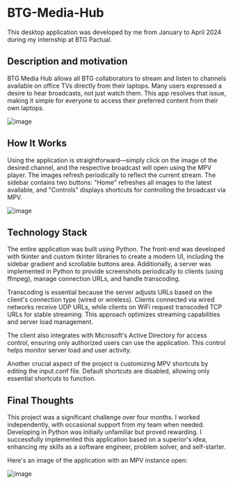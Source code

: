 # BTG-Media-Hub
This desktop application was developed by me from January to April 2024 during my internship at BTG Pactual.

## Description and motivation
BTG Media Hub allows all BTG collaborators to stream and listen to channels available on office TVs directly from their laptops. Many users expressed a desire to hear broadcasts, not just watch them. This app resolves that issue, making it simple for everyone to access their preferred content from their own laptops.

![image](https://github.com/Henrique-Assme/BTG-Media-Hub/assets/69920692/10c91383-697d-48be-9078-4c99b8089397)

## How It Works
Using the application is straightforward—simply click on the image of the desired channel, and the respective broadcast will open using the MPV player. The images refresh periodically to reflect the current stream. The sidebar contains two buttons: "Home" refreshes all images to the latest available, and "Controls" displays shortcuts for controlling the broadcast via MPV.

![image](https://github.com/Henrique-Assme/BTG-Media-Hub/assets/69920692/22180f80-31ed-4fc3-a62d-a93db78c42fb)

##  Technology Stack
The entire application was built using Python. The front-end was developed with tkinter and custom tkinter libraries to create a modern UI, including the sidebar gradient and scrollable buttons area. Additionally, a server was implemented in Python to provide screenshots periodically to clients (using ffmpeg), manage connection URLs, and handle transcoding.

Transcoding is essential because the server adjusts URLs based on the client's connection type (wired or wireless). Clients connected via wired networks receive UDP URLs, while clients on WiFi request transcoded TCP URLs for stable streaming. This approach optimizes streaming capabilities and server load management.

The client also integrates with Microsoft's Active Directory for access control, ensuring only authorized users can use the application. This control helps monitor server load and user activity.

Another crucial aspect of the project is customizing MPV shortcuts by editing the input.conf file. Default shortcuts are disabled, allowing only essential shortcuts to function.

## Final Thoughts
This project was a significant challenge over four months. I worked independently, with occasional support from my team when needed. Developing in Python was initially unfamiliar but proved rewarding. I successfully implemented this application based on a superior's idea, enhancing my skills as a software engineer, problem solver, and self-starter.

Here's an image of the application with an MPV instance open:

![image](https://github.com/Henrique-Assme/BTG-Media-Hub/assets/69920692/f44e664f-0000-473f-a7c6-fd8709404827)
